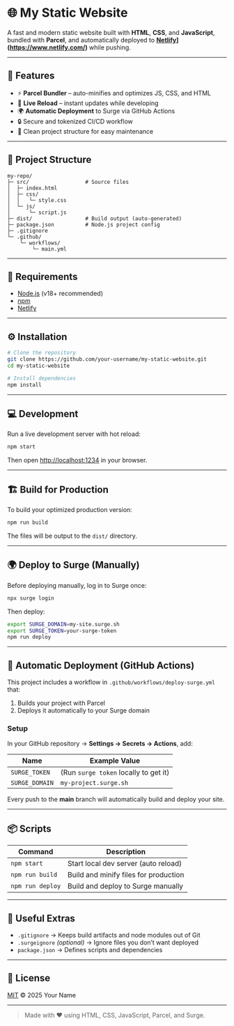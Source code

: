 # 🌐 My Static Website

A fast and modern static website built with **HTML**, **CSS**, and **JavaScript**, bundled with **Parcel**, and automatically deployed to **[Netlify]([https://surge.sh)](https://www.netlify.com/)** while pushing.

---

## 🚀 Features

- ⚡️ **Parcel Bundler** – auto-minifies and optimizes JS, CSS, and HTML  
- 🔁 **Live Reload** – instant updates while developing  
- 🌍 **Automatic Deployment** to Surge via GitHub Actions  
- 🔒 Secure and tokenized CI/CD workflow  
- 📁 Clean project structure for easy maintenance  

---

## 🧩 Project Structure

```
my-repo/
├─ src/                  # Source files
│  ├─ index.html
│  ├─ css/
│  │   └─ style.css
│  └─ js/
│      └─ script.js
├─ dist/                 # Build output (auto-generated)
├─ package.json          # Node.js project config
├─ .gitignore
└─ .github/
    └─ workflows/
        └─ main.yml
```

---

## 🧠 Requirements

- [Node.js](https://nodejs.org/) (v18+ recommended)
- [npm](https://www.npmjs.com/)
- [Netlify](https://app.netlify.com/teams/ghislain1/projects)

---

## ⚙️ Installation

```bash
# Clone the repository
git clone https://github.com/your-username/my-static-website.git
cd my-static-website

# Install dependencies
npm install
```

---

## 💻 Development

Run a live development server with hot reload:

```bash
npm start
```

Then open [http://localhost:1234](http://localhost:1234) in your browser.

---

## 🏗️ Build for Production

To build your optimized production version:

```bash
npm run build
```

The files will be output to the `dist/` directory.

---

## 🌍 Deploy to Surge (Manually)

Before deploying manually, log in to Surge once:

```bash
npx surge login
```

Then deploy:

```bash
export SURGE_DOMAIN=my-site.surge.sh
export SURGE_TOKEN=your-surge-token
npm run deploy
```

---

## 🤖 Automatic Deployment (GitHub Actions)

This project includes a workflow in `.github/workflows/deploy-surge.yml` that:

1. Builds your project with Parcel  
2. Deploys it automatically to your Surge domain  

### Setup

In your GitHub repository → **Settings → Secrets → Actions**, add:

| Name | Example Value |
|------|----------------|
| `SURGE_TOKEN` | (Run `surge token` locally to get it) |
| `SURGE_DOMAIN` | `my-project.surge.sh` |

Every push to the **main** branch will automatically build and deploy your site.

---

## 📦 Scripts

| Command | Description |
|----------|--------------|
| `npm start` | Start local dev server (auto reload) |
| `npm run build` | Build and minify files for production |
| `npm run deploy` | Build and deploy to Surge manually |

---

## 🧹 Useful Extras

- `.gitignore` → Keeps build artifacts and node modules out of Git  
- `.surgeignore` *(optional)* → Ignore files you don’t want deployed  
- `package.json` → Defines scripts and dependencies  

---

## 🪪 License

[MIT](LICENSE) © 2025 Your Name

---

> Made with ❤️ using HTML, CSS, JavaScript, Parcel, and Surge.

